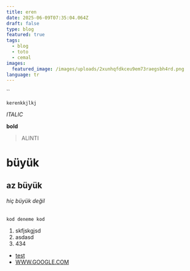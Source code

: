 ```yaml
---
title: eren
date: 2025-06-09T07:35:04.064Z
draft: false
type: blog
featured: true
tags:
  - blog
  - toto
  - cemal
images:
  featured_image: /images/uploads/2xunhqfdkceu9em73raegsbh4rd.png
language: tr
---
```

``

`ke﻿renkkjlkj`

*ITALIC*

**bold**

> A﻿LINTI

# b﻿üyük

## a﻿z büyük

###### h﻿iç büyük değil

```
kod deneme kod
```

1. s﻿kfjskgjsd
2. a﻿sdasd
3. 4﻿34

* [t﻿est](google.com)
* [WWW.GOOGLE.COM](WWW.GOOGLE.COM)